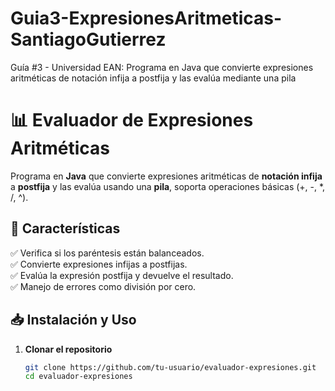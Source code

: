 # Guia3-ExpresionesAritmeticas-SantiagoGutierrez
Guía #3 - Universidad EAN: Programa en Java que convierte expresiones aritméticas de notación infija a postfija y las evalúa mediante una pila

# 📊 Evaluador de Expresiones Aritméticas  

Programa en **Java** que convierte expresiones aritméticas de **notación infija** a **postfija** y las evalúa usando una **pila**, soporta operaciones básicas (+, -, *, /, ^).

## 🚀 Características  
✅ Verifica si los paréntesis están balanceados.  
✅ Convierte expresiones infijas a postfijas.  
✅ Evalúa la expresión postfija y devuelve el resultado.  
✅ Manejo de errores como división por cero.  

## 📥 Instalación y Uso  
1. **Clonar el repositorio**  
   ```sh
   git clone https://github.com/tu-usuario/evaluador-expresiones.git
   cd evaluador-expresiones
